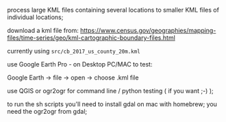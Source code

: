process large KML files containing several locations to smaller KML files of individual locations;

download a kml file from:
https://www.census.gov/geographies/mapping-files/time-series/geo/kml-cartographic-boundary-files.html

currently using `src/cb_2017_us_county_20m.kml`

use Google Earth Pro - on Desktop PC/MAC to test:

Google Earth -> file -> open -> choose .kml file

use QGIS or ogr2ogr for command line / python testing ( if you want ;-) );

to run the sh scripts you'll need to install gdal on mac with homebrew;
you need the ogr2ogr from gdal;